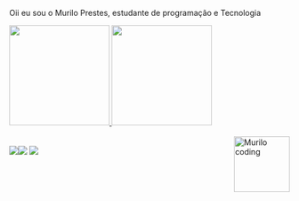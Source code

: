 Oii eu sou o Murilo Prestes, estudante de programação e Tecnologia


<div>
 <a href="https://github.com/murlprestes">
<img height ="180em"src="https://github-readme-stats.vercel.app/api?username=murlprestes&show_icons=true&theme=react">
<img height ="180em"src="https://github-readme-stats.vercel.app/api/top-langs/?username=murlprestes&layout=compact&theme=react">
</div>

<div style="display: inline_block"><br>
  <img align="right" alt="Murilo coding" height ="100em" width="100em" src="https://media4.giphy.com/media/v1.Y2lkPTc5MGI3NjExZHV4d2YxbjR4ZGlvbmN6bjU5ZmpqdHRuaWs1OHRsNndmMGhmaTlxNyZlcD12MV9pbnRlcm5hbF9naWZfYnlfaWQmY3Q9Zw/LaVp0AyqR5bGsC5Cbm/giphy.gif">
</div><br>
<div> 
  <a href="https://instagram.com/mu.prestes" target="_blank"><img src="https://img.shields.io/badge/-Instagram-%23E4405F?style=for-the-badge&logo=instagram&logoColor=white" target="_blank"></a
  <a href = ""><img src="https://img.shields.io/badge/-Gmail-%23333?style=for-the-badge&logo=gmail&logoColor=white" target="_blank"></a>
  <a href="https://www.linkedin.com/in/murilo-prestes-645437254" target="_blank"><img src="https://img.shields.io/badge/-LinkedIn-%230077B5?style=for-the-badge&logo=linkedin&logoColor=white" target="_blank"></a> 
</div>
